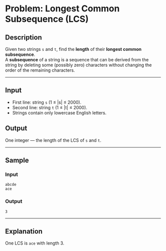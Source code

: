 # Problem: Longest Common Subsequence (LCS)

## Description
Given two strings `s` and `t`, find the **length** of their **longest common subsequence**.  
A **subsequence** of a string is a sequence that can be derived from the string by deleting some (possibly zero) characters without changing the order of the remaining characters.

---

## Input
- First line: string `s` (1 ≤ |s| ≤ 2000).  
- Second line: string `t` (1 ≤ |t| ≤ 2000).  
- Strings contain only lowercase English letters.

## Output
One integer — the length of the LCS of `s` and `t`.

---

## Sample

### Input
```
abcde
ace
```

### Output
```
3
```

---

## Explanation
One LCS is `ace` with length 3.
